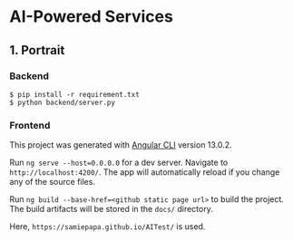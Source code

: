 # AI-Powered Services

## 1. Portrait

### Backend

```
$ pip install -r requirement.txt
$ python backend/server.py
```

### Frontend

This project was generated with [Angular CLI](https://github.com/angular/angular-cli) version 13.0.2.

Run `ng serve --host=0.0.0.0` for a dev server. Navigate to `http://localhost:4200/`. The app will automatically reload if you change any of the source files.

Run `ng build --base-href=<github static page url>` to build the project. The build artifacts will be stored in the `docs/` directory.

Here, `https://samiepapa.github.io/AITest/` is used.

